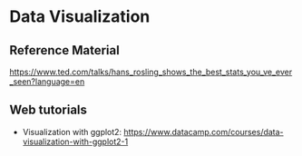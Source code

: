 # Data Visualization


## Reference Material
https://www.ted.com/talks/hans_rosling_shows_the_best_stats_you_ve_ever_seen?language=en

## Web tutorials
- Visualization with ggplot2: https://www.datacamp.com/courses/data-visualization-with-ggplot2-1
